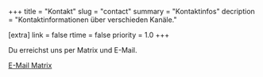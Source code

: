 +++
title = "Kontakt"
slug = "contact"
summary = "Kontaktinfos"
decription = "Kontaktinformationen über verschieden Kanäle."

[extra]
link = false
rtime = false
priority = 1.0
+++

<p class="mb-3 text-center">
    Du erreichst uns per Matrix und E-Mail.
</p>

<div class="w-100 text-center">
    <div class="text-center btn-group mx-2 my-1 p-0" aria-label="Contact Links">
        <a class="btn btn-lg btn-outline-primary btn-email" href="mailto:bengoshi-ät-cyber4edu-pünktchen-org" itemtype="relatedLink">
            <i class="bi bi-envelope"></i> E-Mail
        </a>
        <a class="btn btn-lg btn-outline-primary btn-email" href="https://matrix.to/#/@coderdojo:matrix.cyber4edu.org" itemtype="relatedLink">
            <i class="bi bi-chat-left-text-fill"></i> Matrix
        </a>
    </div>
</div>
